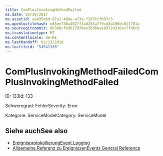 ```yaml
---
title: ComPlusInvokingMethodFailed
ms.date: 03/30/2017
ms.assetid: aa435a6d-87a1-468e-a73a-f287fcf697c3
ms.openlocfilehash: e88ee738a4027f14d255a7f9cd3b190dc811701a
ms.sourcegitcommit: 6b308cf6d627d78ee36dbbae8972a310ac7fd6c8
ms.translationtype: MT
ms.contentlocale: de-DE
ms.lasthandoff: 01/23/2019
ms.locfileid: "54541338"
---
```

# <a name="complusinvokingmethodfailed"></a><span data-ttu-id="ccaf2-102">ComPlusInvokingMethodFailed</span><span class="sxs-lookup"><span data-stu-id="ccaf2-102">ComPlusInvokingMethodFailed</span></span>
<span data-ttu-id="ccaf2-103">ID: 133</span><span class="sxs-lookup"><span data-stu-id="ccaf2-103">Id: 133</span></span>  
  
 <span data-ttu-id="ccaf2-104">Schweregrad: Fehler</span><span class="sxs-lookup"><span data-stu-id="ccaf2-104">Severity: Error</span></span>  
  
 <span data-ttu-id="ccaf2-105">Kategorie: ServiceModel</span><span class="sxs-lookup"><span data-stu-id="ccaf2-105">Category: ServiceModel</span></span>  
  
## <a name="see-also"></a><span data-ttu-id="ccaf2-106">Siehe auch</span><span class="sxs-lookup"><span data-stu-id="ccaf2-106">See also</span></span>
- [<span data-ttu-id="ccaf2-107">Ereignisprotokollierung</span><span class="sxs-lookup"><span data-stu-id="ccaf2-107">Event Logging</span></span>](../../../../../docs/framework/wcf/diagnostics/event-logging/index.md)
- [<span data-ttu-id="ccaf2-108">Allgemeine Referenz zu Ereignissen</span><span class="sxs-lookup"><span data-stu-id="ccaf2-108">Events General Reference</span></span>](../../../../../docs/framework/wcf/diagnostics/event-logging/events-general-reference.md)
